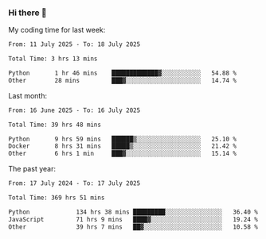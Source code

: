 ### Hi there 👋

My coding time for last week:

<!--START_SECTION:week-->

```txt
From: 11 July 2025 - To: 18 July 2025

Total Time: 3 hrs 13 mins

Python       1 hr 46 mins    █████████████▓░░░░░░░░░░░   54.88 %
Other        28 mins         ███▓░░░░░░░░░░░░░░░░░░░░░   14.74 %
```

<!--END_SECTION:week-->

Last month:

<!--START_SECTION:month-->

```txt
From: 16 June 2025 - To: 16 July 2025

Total Time: 39 hrs 48 mins

Python       9 hrs 59 mins   ██████▒░░░░░░░░░░░░░░░░░░   25.10 %
Docker       8 hrs 31 mins   █████▒░░░░░░░░░░░░░░░░░░░   21.42 %
Other        6 hrs 1 min     ███▓░░░░░░░░░░░░░░░░░░░░░   15.14 %
```

<!--END_SECTION:month-->

The past year:

<!--START_SECTION:year-->

```txt
From: 17 July 2024 - To: 17 July 2025

Total Time: 369 hrs 51 mins

Python             134 hrs 38 mins █████████░░░░░░░░░░░░░░░░   36.40 %
JavaScript         71 hrs 9 mins   ████▓░░░░░░░░░░░░░░░░░░░░   19.24 %
Other              39 hrs 7 mins   ██▓░░░░░░░░░░░░░░░░░░░░░░   10.58 %
```

<!--END_SECTION:year-->
